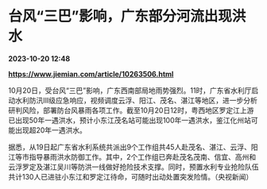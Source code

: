 # 台风“三巴”影响，广东部分河流出现洪水

**2023-10-20 12:48**

**https://www.jiemian.com/article/10263506.html**

10月20日，受台风“三巴”影响，广东西南部局地雨势强烈。11时，广东省水利厅启动水利防汛Ⅲ级应急响应，视频调度云浮、阳江、茂名、湛江等地区，进一步分析研判风险，部署防台风暴雨各项工作。截至10月20日12时，粤西地区罗定江上游已出现50年一遇洪水，预计小东江茂名站可能出现100年一遇洪水，鉴江化州站可能出现超20年一遇洪水。

据悉，从19日起广东省水利系统共派出9个工作组共45人赴茂名、湛江、云浮、阳江等市指导暴雨洪水防御工作。其中，2个工作组已奔赴茂名茂南、信宜、高州和云浮罗定及湛江吴川等防洪一线做好抢险技术支撑。同时，预置水利专业抢险队伍共计130人已进驻小东江和罗定江待命，可随时出动处置突发险情。（央视新闻）